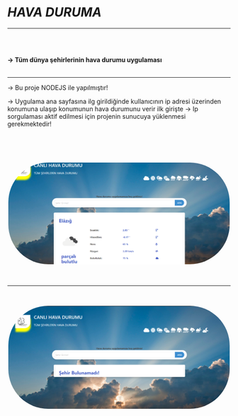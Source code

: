 # ***HAVA DURUMA***

<hr>
<br><br>

<b>-> Tüm dünya şehirlerinin hava durumu uygulaması</b>
<br><br><hr>

-> Bu proje NODEJS ile yapılmıştır!

-> Uygulama ana sayfasına ilg girildiğinde kullanıcının ip adresi üzerinden konumuna ulaşıp konumunun hava durumunu verir ilk girişte
-> Ip sorgulaması aktif edilmesi için projenin sunucuya yüklenmesi gerekmektedir!


<br><br><br>
<p align="center">
    <img src="public/img/ui/ui1.png" style="border-radius: 90px;" width="500">
</p>
<br><hr><br>
<p align="center">
    <img src="public/img/ui/ui2.png" style="border-radius: 90px;" width="500">

</p>